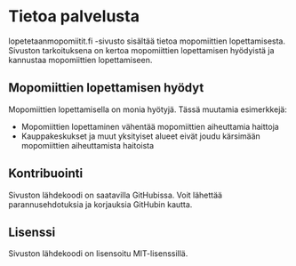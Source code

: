# Tietoa palvelusta
lopetetaanmopomiitit.fi -sivusto sisältää tietoa mopomiittien lopettamisesta. Sivuston tarkoituksena on kertoa mopomiittien lopettamisen hyödyistä ja kannustaa mopomiittien lopettamiseen.

## Mopomiittien lopettamisen hyödyt
Mopomiittien lopettamisella on monia hyötyjä. Tässä muutamia esimerkkejä:
- Mopomiittien lopettaminen vähentää mopomiittien aiheuttamia haittoja
- Kauppakeskukset ja muut yksityiset alueet eivät joudu kärsimään mopomiittien aiheuttamista haitoista

## Kontribuointi
Sivuston lähdekoodi on saatavilla GitHubissa. Voit lähettää parannusehdotuksia ja korjauksia GitHubin kautta.

## Lisenssi
Sivuston lähdekoodi on lisensoitu MIT-lisenssillä.